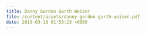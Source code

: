 ```yaml
---
title: Danny Gordon Garth Weiser
file: /content/assets/danny-gordon-garth-weiser.pdf
date: 2019-03-18 01:53:23 +0000
---
```

